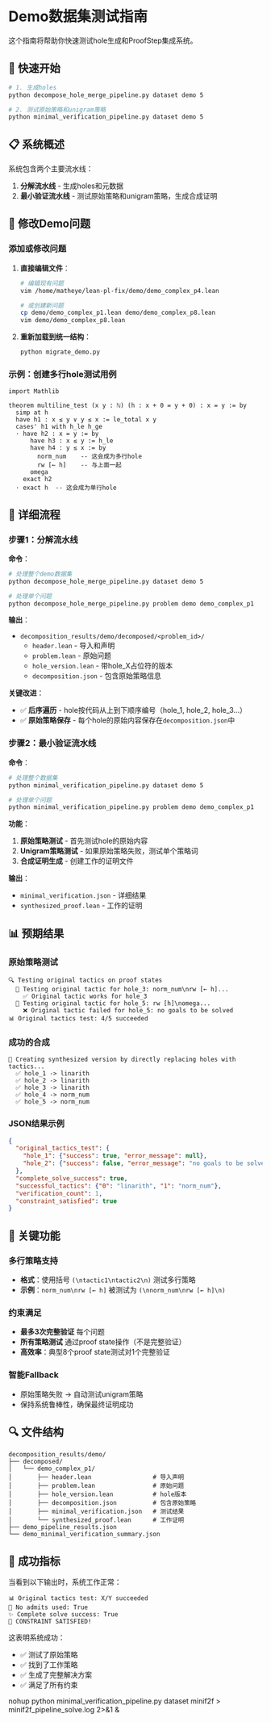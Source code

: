 # Demo数据集测试指南

这个指南将帮助你快速测试hole生成和ProofStep集成系统。

## 🚀 快速开始

```bash
# 1. 生成holes
python decompose_hole_merge_pipeline.py dataset demo 5

# 2. 测试原始策略和unigram策略
python minimal_verification_pipeline.py dataset demo 5
```

## 📋 系统概述

系统包含两个主要流水线：

1. **分解流水线** - 生成holes和元数据
2. **最小验证流水线** - 测试原始策略和unigram策略，生成合成证明

## 📝 修改Demo问题

### 添加或修改问题

1. **直接编辑文件**：
   ```bash
   # 编辑现有问题
   vim /home/matheye/lean-pl-fix/demo/demo_complex_p4.lean
   
   # 或创建新问题
   cp demo/demo_complex_p1.lean demo/demo_complex_p8.lean
   vim demo/demo_complex_p8.lean
   ```

2. **重新加载到统一结构**：
   ```bash
   python migrate_demo.py
   ```

### 示例：创建多行hole测试用例

```lean
import Mathlib

theorem multiline_test (x y : ℕ) (h : x + 0 = y + 0) : x = y := by
  simp at h
  have h1 : x ≤ y ∨ y ≤ x := le_total x y
  cases' h1 with h_le h_ge
  · have h2 : x = y := by
      have h3 : x ≤ y := h_le
      have h4 : y ≤ x := by
        norm_num    -- 这会成为多行hole
        rw [← h]    -- 与上面一起
      omega
    exact h2
  · exact h  -- 这会成为单行hole
```

## 🔧 详细流程

### 步骤1：分解流水线

**命令**：
```bash
# 处理整个demo数据集
python decompose_hole_merge_pipeline.py dataset demo 5

# 处理单个问题
python decompose_hole_merge_pipeline.py problem demo demo_complex_p1
```

**输出**：
- `decomposition_results/demo/decomposed/<problem_id>/`
  - `header.lean` - 导入和声明
  - `problem.lean` - 原始问题
  - `hole_version.lean` - 带hole_X占位符的版本
  - `decomposition.json` - 包含原始策略信息

**关键改进**：
- ✅ **后序遍历** - hole按代码从上到下顺序编号（hole_1, hole_2, hole_3...）
- ✅ **原始策略保存** - 每个hole的原始内容保存在`decomposition.json`中

### 步骤2：最小验证流水线

**命令**：
```bash
# 处理整个数据集
python minimal_verification_pipeline.py dataset demo 5

# 处理单个问题
python minimal_verification_pipeline.py problem demo demo_complex_p1
```

**功能**：
1. **原始策略测试** - 首先测试hole的原始内容
2. **Unigram策略测试** - 如果原始策略失败，测试单个策略词
3. **合成证明生成** - 创建工作的证明文件

**输出**：
- `minimal_verification.json` - 详细结果
- `synthesized_proof.lean` - 工作的证明

## 📊 预期结果

### 原始策略测试
```
🔍 Testing original tactics on proof states
  🧪 Testing original tactic for hole_3: norm_num\nrw [← h]...
    ✅ Original tactic works for hole_3
  🧪 Testing original tactic for hole_5: rw [h]\nomega...
    ❌ Original tactic failed for hole_5: no goals to be solved
📊 Original tactics test: 4/5 succeeded
```

### 成功的合成
```
📝 Creating synthesized version by directly replacing holes with tactics...
  ✅ hole_1 -> linarith
  ✅ hole_2 -> linarith  
  ✅ hole_3 -> linarith
  ✅ hole_4 -> norm_num
  ✅ hole_5 -> norm_num
```

### JSON结果示例
```json
{
  "original_tactics_test": {
    "hole_1": {"success": true, "error_message": null},
    "hole_2": {"success": false, "error_message": "no goals to be solved"}
  },
  "complete_solve_success": true,
  "successful_tactics": {"0": "linarith", "1": "norm_num"},
  "verification_count": 1,
  "constraint_satisfied": true
}
```

## 🎯 关键功能

### 多行策略支持
- **格式**：使用括号 `(\ntactic1\ntactic2\n)` 测试多行策略
- **示例**：`norm_num\nrw [← h]` 被测试为 `(\nnorm_num\nrw [← h]\n)`

### 约束满足
- **最多3次完整验证** 每个问题
- **所有策略测试** 通过proof state操作（不是完整验证）
- **高效率**：典型8个proof state测试对1个完整验证

### 智能Fallback
- 原始策略失败 → 自动测试unigram策略
- 保持系统鲁棒性，确保最终证明成功

## 🔍 文件结构

```
decomposition_results/demo/
├── decomposed/
│   └── demo_complex_p1/
│       ├── header.lean                 # 导入声明
│       ├── problem.lean                # 原始问题
│       ├── hole_version.lean           # hole版本
│       ├── decomposition.json          # 包含原始策略
│       ├── minimal_verification.json   # 测试结果
│       └── synthesized_proof.lean      # 工作证明
├── demo_pipeline_results.json
└── demo_minimal_verification_summary.json
```

## 🎉 成功指标

当看到以下输出时，系统工作正常：

```
📊 Original tactics test: X/Y succeeded
🎯 No admits used: True
✨ Complete solve success: True
🎉 CONSTRAINT SATISFIED!
```

这表明系统成功：
- ✅ 测试了原始策略
- ✅ 找到了工作策略  
- ✅ 生成了完整解决方案
- ✅ 满足了所有约束


nohup python minimal_verification_pipeline.py dataset minif2f > minif2f_pipeline_solve.log 2>&1 &